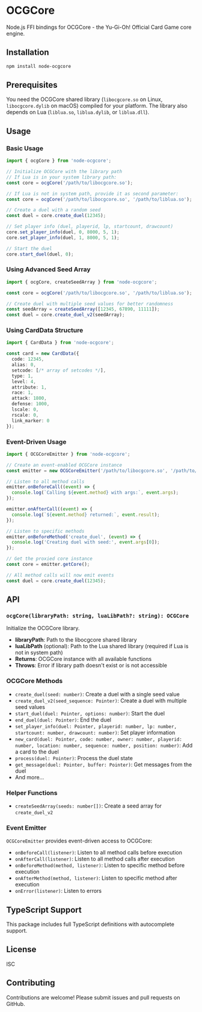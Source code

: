 # OCGCore

Node.js FFI bindings for OCGCore - the Yu-Gi-Oh! Official Card Game core engine.

## Installation

```bash
npm install node-ocgcore
```

## Prerequisites

You need the OCGCore shared library (`libocgcore.so` on Linux, `libocgcore.dylib` on macOS) compiled for your platform. The library also depends on Lua (`liblua.so`, `liblua.dylib`, or `liblua.dll`).

## Usage

### Basic Usage

```typescript
import { ocgCore } from 'node-ocgcore';

// Initialize OCGCore with the library path
// If Lua is in your system library path:
const core = ocgCore('/path/to/libocgcore.so');

// If Lua is not in system path, provide it as second parameter:
const core = ocgCore('/path/to/libocgcore.so', '/path/to/liblua.so');

// Create a duel with a random seed
const duel = core.create_duel(12345);

// Set player info (duel, playerid, lp, startcount, drawcount)
core.set_player_info(duel, 0, 8000, 5, 1);
core.set_player_info(duel, 1, 8000, 5, 1);

// Start the duel
core.start_duel(duel, 0);
```

### Using Advanced Seed Array

```typescript
import { ocgCore, createSeedArray } from 'node-ocgcore';

const core = ocgCore('/path/to/libocgcore.so', '/path/to/liblua.so');

// Create duel with multiple seed values for better randomness
const seedArray = createSeedArray([12345, 67890, 11111]);
const duel = core.create_duel_v2(seedArray);
```

### Using CardData Structure

```typescript
import { CardData } from 'node-ocgcore';

const card = new CardData({
  code: 12345,
  alias: 0,
  setcode: [/* array of setcodes */],
  type: 1,
  level: 4,
  attribute: 1,
  race: 1,
  attack: 1800,
  defense: 1000,
  lscale: 0,
  rscale: 0,
  link_marker: 0
});
```

### Event-Driven Usage

```typescript
import { OCGCoreEmitter } from 'node-ocgcore';

// Create an event-enabled OCGCore instance
const emitter = new OCGCoreEmitter('/path/to/libocgcore.so', '/path/to/liblua.so');

// Listen to all method calls
emitter.onBeforeCall((event) => {
  console.log(`Calling ${event.method} with args:`, event.args);
});

emitter.onAfterCall((event) => {
  console.log(`${event.method} returned:`, event.result);
});

// Listen to specific methods
emitter.onBeforeMethod('create_duel', (event) => {
  console.log('Creating duel with seed:', event.args[0]);
});

// Get the proxied core instance
const core = emitter.getCore();

// All method calls will now emit events
const duel = core.create_duel(12345);
```

## API

### `ocgCore(libraryPath: string, luaLibPath?: string): OCGCore`

Initialize the OCGCore library.

- **libraryPath**: Path to the libocgcore shared library
- **luaLibPath** (optional): Path to the Lua shared library (required if Lua is not in system path)
- **Returns**: OCGCore instance with all available functions
- **Throws**: Error if library path doesn't exist or is not accessible

### OCGCore Methods

- `create_duel(seed: number)`: Create a duel with a single seed value
- `create_duel_v2(seed_sequence: Pointer)`: Create a duel with multiple seed values
- `start_duel(duel: Pointer, options: number)`: Start the duel
- `end_duel(duel: Pointer)`: End the duel
- `set_player_info(duel: Pointer, playerid: number, lp: number, startcount: number, drawcount: number)`: Set player information
- `new_card(duel: Pointer, code: number, owner: number, playerid: number, location: number, sequence: number, position: number)`: Add a card to the duel
- `process(duel: Pointer)`: Process the duel state
- `get_message(duel: Pointer, buffer: Pointer)`: Get messages from the duel
- And more...

### Helper Functions

- `createSeedArray(seeds: number[])`: Create a seed array for `create_duel_v2`

### Event Emitter

`OCGCoreEmitter` provides event-driven access to OCGCore:

- `onBeforeCall(listener)`: Listen to all method calls before execution
- `onAfterCall(listener)`: Listen to all method calls after execution
- `onBeforeMethod(method, listener)`: Listen to specific method before execution
- `onAfterMethod(method, listener)`: Listen to specific method after execution
- `onError(listener)`: Listen to errors

## TypeScript Support

This package includes full TypeScript definitions with autocomplete support.

## License

ISC

## Contributing

Contributions are welcome! Please submit issues and pull requests on GitHub.
